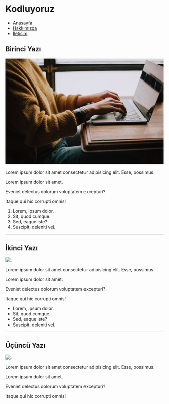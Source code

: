 # Kodluyoruz
* [Anasayfa](index.html)
* [Hakkımızda](about-us.html)
* [İletişim](contact.html)

## Birinci Yazı
![.](img/christin-hume-mfB1B1s4sMc-unsplash.jpg)

Lorem ipsum dolor sit amet consectetur adipisicing elit. Esse, possimus.

Lorem ipsum dolor sit amet.

Eveniet delectus dolorum voluptatem excepturi?

Itaque qui hic corrupti omnis!

1. Lorem, ipsum dolor.
2. Sit, quod cumque.
3. Sed, eaque iste?
4. Suscipit, deleniti vel.
---------------------------------------------------------------------
## İkinci Yazı
![.](https://picsum.photos/id/227/600/300)

Lorem ipsum dolor sit amet consectetur adipisicing elit. Esse, possimus.

Lorem ipsum dolor sit amet.

Eveniet delectus dolorum voluptatem excepturi?

Itaque qui hic corrupti omnis!

* Lorem, ipsum dolor.
* Sit, quod cumque.
* Sed, eaque iste?
* Suscipit, deleniti vel.
---------------------------------------------------------------------
## Üçüncü Yazı
![.](https://picsum.photos/id/217/600/300)

Lorem ipsum dolor sit amet consectetur adipisicing elit. Esse, possimus.

Lorem ipsum dolor sit amet.

Eveniet delectus dolorum voluptatem excepturi?

Itaque qui hic corrupti omnis!

